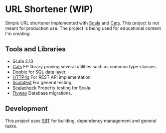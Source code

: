 # URL Shortener (WIP)

Simple URL shortener implemented with [Scala](https://www.scala-lang.org/) and [Cats](https://typelevel.org/cats/). This project is not meant for production use. 
The project is being used for educational content I'm creating.

## Tools and Libraries

- Scala 2.13
- [Cats](https://typelevel.org/cats/) FP library proving several utilities such as common type-classes.
- [Doobie](https://tpolecat.github.io/doobie/) for SQL data layer.
- [HTTP4s](https://http4s.org/) For REST API implementation
- [Scalatest](https://www.scalatest.org/) For general testing.
- [Scalacheck](https://github.com/typelevel/scalacheck) Property testing for Scala.
- [Flyway](https://flywaydb.org/) Database migrations.

## Development

This project uses [SBT](https://www.scala-sbt.org/) for building, dependency management and general tasks.